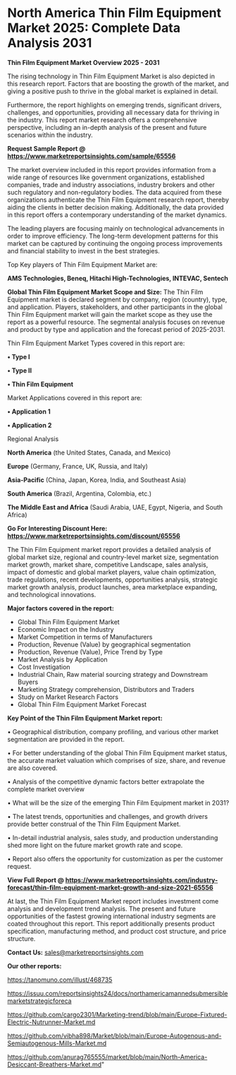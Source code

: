 # North America Thin Film Equipment Market 2025: Complete Data Analysis 2031

<Strong> Thin Film Equipment Market Overview 2025 - 2031</strong>

The rising technology in Thin Film Equipment Market is also depicted in this research report. Factors that are boosting the growth of the market, and giving a positive push to thrive in the global market is explained in detail.

Furthermore, the report highlights on emerging trends, significant drivers, challenges, and opportunities, providing all necessary data for thriving in the industry. This report market research offers a comprehensive perspective, including an in-depth analysis of the present and future scenarios within the industry.

<strong>Request Sample Report @ <a href=https://www.marketreportsinsights.com/sample/65556>https://www.marketreportsinsights.com/sample/65556</a></strong>

The market overview included in this report provides information from a wide range of resources like government organizations, established companies, trade and industry associations, industry brokers and other such regulatory and non-regulatory bodies. The data acquired from these organizations authenticate the Thin Film Equipment research report, thereby aiding the clients in better decision making. Additionally, the data provided in this report offers a contemporary understanding of the market dynamics.

The leading players are focusing mainly on technological advancements in order to improve efficiency. The long-term development patterns for this market can be captured by continuing the ongoing process improvements and financial stability to invest in the best strategies.

Top Key players of Thin Film Equipment Market are:

<strong>AMS Technologies, Beneq, Hitachi High-Technologies, INTEVAC, Sentech</strong>

<strong><b>Global Thin Film Equipment Market Scope and Size:</b></strong>
The Thin Film Equipment market is declared segment by company, region (country), type, and application. Players, stakeholders, and other participants in the global Thin Film Equipment market will gain the market scope as they use the report as a powerful resource. The segmental analysis focuses on revenue and product by type and application and the forecast period of 2025-2031.

Thin Film Equipment Market Types covered in this report are:

<strong>• Type I

• Type II

• Thin Film Equipment</strong>

Market Applications covered in this report are:

<strong>• Application 1

• Application 2</strong> 

Regional Analysis

<strong>North America</strong> (the United States, Canada, and Mexico)

<strong>Europe</strong> (Germany, France, UK, Russia, and Italy)

<strong>Asia-Pacific</strong> (China, Japan, Korea, India, and Southeast Asia)

<strong>South America</strong> (Brazil, Argentina, Colombia, etc.)

<strong>The Middle East and Africa</strong> (Saudi Arabia, UAE, Egypt, Nigeria, and South Africa)

<strong>Go For Interesting Discount Here: <a href=https://www.marketreportsinsights.com/discount/65556>https://www.marketreportsinsights.com/discount/65556</a></strong>

The Thin Film Equipment market report provides a detailed analysis of global market size, regional and country-level market size, segmentation market growth, market share, competitive Landscape, sales analysis, impact of domestic and global market players, value chain optimization, trade regulations, recent developments, opportunities analysis, strategic market growth analysis, product launches, area marketplace expanding, and technological innovations.

<strong><b>Major factors covered in the report:</b></strong>
<ul>
  <li>Global Thin Film Equipment Market </li>
  <li>Economic Impact on the Industry</li>
  <li>Market Competition in terms of Manufacturers</li>
  <li>Production, Revenue (Value) by geographical segmentation</li>
  <li>Production, Revenue (Value), Price Trend by Type</li>
  <li>Market Analysis by Application</li>
  <li>Cost Investigation</li>
  <li>Industrial Chain, Raw material sourcing strategy and Downstream Buyers</li>
  <li>Marketing Strategy comprehension, Distributors and Traders</li>
  <li>Study on Market Research Factors</li>
  <li>Global Thin Film Equipment Market Forecast</li>
</ul>

<strong><b>Key Point of the Thin Film Equipment Market report:</b></strong>

• Geographical distribution, company profiling, and various other market segmentation are provided in the report.

• For better understanding of the global Thin Film Equipment market status, the accurate market valuation which comprises of size, share, and revenue are also covered.

• Analysis of the competitive dynamic factors better extrapolate the complete market overview

• What will be the size of the emerging Thin Film Equipment market in 2031?

• The latest trends, opportunities and challenges, and growth drivers provide better construal of the Thin Film Equipment Market.

• In-detail industrial analysis, sales study, and production understanding shed more light on the future market growth rate and scope.

• Report also offers the opportunity for customization as per the customer request.

<strong><b>View Full Report @ <a href=https://www.marketreportsinsights.com/industry-forecast/thin-film-equipment-market-growth-and-size-2021-65556>https://www.marketreportsinsights.com/industry-forecast/thin-film-equipment-market-growth-and-size-2021-65556</a></b></strong>


At last, the Thin Film Equipment Market report includes investment come analysis and development trend analysis. The present and future opportunities of the fastest growing international industry segments are coated throughout this report. This report additionally presents product specification, manufacturing method, and product cost structure, and price structure.

<strong>Contact Us:</strong>
sales@marketreportsinsights.com

<strong>Our other reports:</strong>

<a href=https://tanomuno.com/illust/468735>https://tanomuno.com/illust/468735</a>

<a href=https://issuu.com/reportsinsights24/docs/northamericamannedsubmersiblemarketstrategicforeca>https://issuu.com/reportsinsights24/docs/northamericamannedsubmersiblemarketstrategicforeca</a>

<a href=https://github.com/cargo2301/Marketing-trend/blob/main/Europe-Fixtured-Electric-Nutrunner-Market.md>https://github.com/cargo2301/Marketing-trend/blob/main/Europe-Fixtured-Electric-Nutrunner-Market.md</a>

<a href=https://github.com/vibha898/Market/blob/main/Europe-Autogenous-and-Semiautogenous-Mills-Market.md>https://github.com/vibha898/Market/blob/main/Europe-Autogenous-and-Semiautogenous-Mills-Market.md</a>

<a href=https://github.com/anurag765555/market/blob/main/North-America-Desiccant-Breathers-Market.md>https://github.com/anurag765555/market/blob/main/North-America-Desiccant-Breathers-Market.md</a>"
